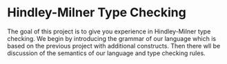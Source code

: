 # Hindley-Milner Type Checking
 
The goal of this project is to give you experience in Hindley-Milner type checking. 
We begin by introducing the grammar of our language which is based on the previous project with additional 
constructs. Then there wll be discussion of the semantics of our language and type checking rules. 
